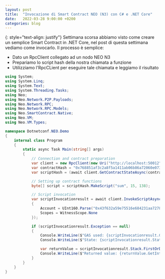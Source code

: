 ```yaml
---
layout: post
title:  "Invocazione di Smart Contract NEO (N3) con C# e .NET Core"
date:   2022-03-28 9:00:00 +0200
categories: blog
---
```

{: style="text-align: justify"}
Settimana scorsa abbiamo visto come creare un semplice Smart Contract in .NET Core, nel post di questa settimana vediamo come invocarlo. Il processo è semplice:
* Dato un RpcClient collegato ad un nodo NEO N3
* Prepariamo lo script hash della nostra chiamata a funzione
* Utilizziamo l'RpcCLient per eseguire tale chiamata e leggiamo il risultato
```csharp
using System;
using System.Linq;
using System.Text;
using System.Threading.Tasks;
using Neo;
using Neo.Network.P2P.Payloads;
using Neo.Network.RPC;
using Neo.Network.RPC.Models;
using Neo.SmartContract.Native;
using Neo.VM;
using Neo.VM.Types;

namespace Dotnetconf.NEO.Demo
{
    internal class Program
    {
        static async Task Main(string[] args)
        {
            // Connection and contract preparation
            var client = new RpcClient(new Uri("http://localhost:50012"));
            var contractHash = "0x768851af3c2a8f5a1411ab06b86a72060e073712";
            var scriptHash = (await client.GetContractStateAsync(contractHash)).Hash;

            // Setting up contract functions
            byte[] script = scriptHash.MakeScript("sum", 15, 138);

            // Script invocation
            var scriptInvocationresult = await client.InvokeScriptAsync(script, new Signer
            {
                Account = UInt160.Parse("0x43f632a59e75516e684231aa7278258b1adfb623"),
                Scopes = WitnessScope.None
            });

            if (scriptInvocationresult.Exception == null)
            {
                Console.WriteLine($"GAS used: {scriptInvocationresult.GasConsumed}");
                Console.WriteLine($"State: {scriptInvocationresult.State}");

                var returnValue = scriptInvocationresult.Stack.FirstOrDefault();
                Console.WriteLine($"Returned value: {returnValue.GetInteger()}");
            }
        }
    }
}
```
